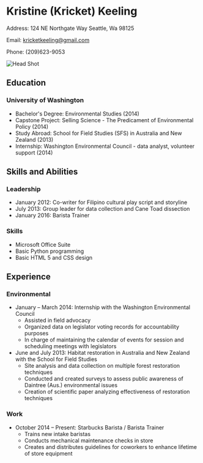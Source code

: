 Kristine (Kricket) Keeling
==========================

Address: 124 NE Northgate Way Seattle, Wa 98125

Email: kricketkeeling@gmail.com

Phone: (209)623-9053

![Head Shot](https://media.licdn.com/mpr/mpr/shrinknp_400_400/p/6/005/07f/1b3/239d76d.jpg)

Education
---------

### University of Washington
- Bachelor's Degree: Environmental Studies (2014)
- Capstone Project: Selling Science - The Predicament of Environmental Policy (2014)
- Study Abroad: School for Field Studies (SFS) in Australia and New Zealand (2013)
- Internship: Washington Environmental Council - data analyst, volunteer support (2014)

Skills and Abilities
--------------------

### Leadership
- January 2012: Co-writer for Filipino cultural play script and storyline
- July 2013: Group leader for data collection and Cane Toad dissection
- January 2016: Barista Trainer

### Skills
- Microsoft Office Suite
- Basic Python programming
- Basic HTML 5 and CSS design

Experience
----------

### Environmental
- January – March 2014: Internship with the Washington Environmental Council
    - Assisted in field advocacy
    - Organized data on legislator voting records for accountability purposes
    - In charge of maintaining the calendar of events for session and scheduling meetings with legislators
- June and July 2013: Habitat restoration in Australia and New Zealand with the School for Field Studies
    - Site analysis and data collection on multiple forest restoration techniques
    - Conducted and created surveys to assess public awareness of Daintree (Aus.) environmental issues
    - Creation of scientific paper analyzing effectiveness of restoration techniques

### Work
- October 2014 – Present: Starbucks Barista / Barista Trainer
    - Trains new intake baristas
    - Conducts mechanical maintenance checks in store
    - Creates and distributes guidelines for coworkers to enhance lifetime of store equipment
